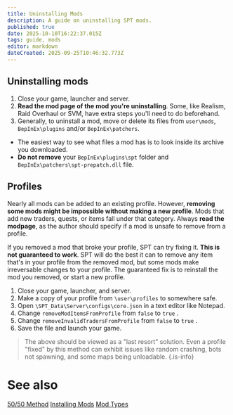 ```yaml
---
title: Uninstalling Mods
description: A guide on uninstalling SPT mods.
published: true
date: 2025-10-10T16:22:37.015Z
tags: guide, mods
editor: markdown
dateCreated: 2025-09-25T10:46:32.773Z
---
```


## Uninstalling mods

1. Close your game, launcher and server.
2. **Read the mod page of the mod you're uninstalling**. Some, like Realism, Raid Overhaul or SVM, have extra steps you'll need to do beforehand.
3. Generally, to uninstall a mod, move or delete its files from `user\mods`, `BepInEx\plugins` and/or `BepInEx\patchers`.
  - The easiest way to see what files a mod has is to look inside its archive you downloaded.
  - **Do not remove** your `BepInEx\plugins\spt` folder and `BepInEx\patchers\spt-prepatch.dll` file.


## Profiles

Nearly all mods can be added to an existing profile. However, **removing some mods might be impossible without making a new profile**. Mods that add new traders, quests, or items fall under that category. Always **read the modpage**, as the author should specify if a mod is unsafe to remove from a profile.

If you removed a mod that broke your profile, SPT can try fixing it. **This is not guaranteed to work**. SPT will do the best it can to remove any item that's in your profile from the removed mod, but some mods make irreversable changes to your profile. The guaranteed fix is to reinstall the mod you removed, or start a new profile.

1. Close your game, launcher, and server.
2. Make a copy of your profile from `\user\profiles` to somewhere safe.
3. Open `\SPT_Data\Server\configs\core.json` in a text editor like Notepad.
4. Change `removeModItemsFromProfile` from `false` to `true` .
5. Change `removeInvalidTradersFromProfile` from `false` to `true` .
6. Save the file and launch your game.

> The above should be viewed as a "last resort" solution. Even a profile "fixed" by this method can exhibit issues like random crashing, bots not spawning, and some maps being unloadable.
{.is-info}

# See also
[50/50 Method](/5050-method)
[Installing Mods](/Installing_Mods)
[Mod Types](/Mod_Types)